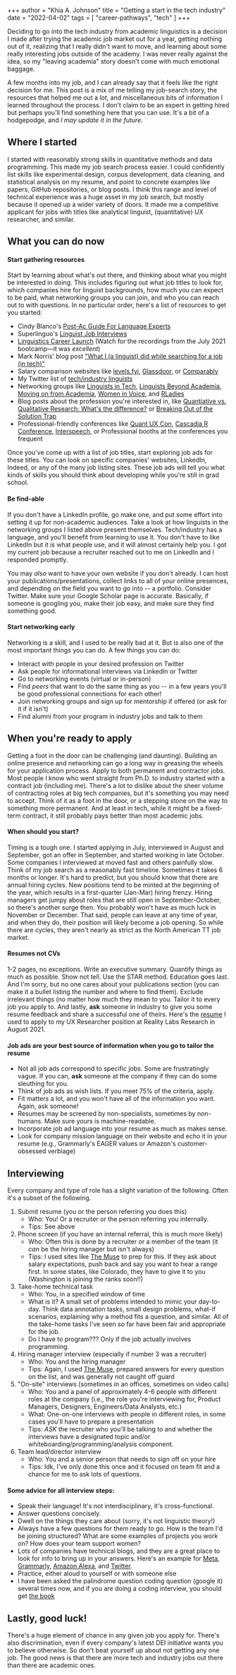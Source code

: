 +++
author = "Khia A. Johnson"
title = "Getting a start in the tech industry"
date = "2022-04-02"
tags = [
 "career-pathways",
 "tech"
 ]
+++

Deciding to go into the tech industry from academic linguistics is a decision I made after trying the academic job market out for a year, getting nothing out of it, realizing that I really didn't want to move, and learning about some really interesting jobs outside of the academy. I was never really against the idea, so my "leaving academia" story doesn't come with much emotional baggage. 

A few months into my job, and I can already say that it feels like the right decision for me. This post is a mix of me telling my job-search story, the resources that helped me out a *lot*, and miscellaneous bits of information I learned throughout the process. I don't claim to be an expert in getting hired but perhaps you'll find something here that you can use. It's a bit of a hodgepodge, and *I may update it in the future*.

 <!--more-->

## Where I started

I started with reasonably strong skills in quantitative methods and data programming. This made my job search process easier. I could confidently list skills like experimental design, corpus development, data cleaning, and statistical analysis on my resume, and point to concrete examples like papers, GitHub repositories, or blog posts. I think this range and level of technical experience was a huge asset in my job search, but mostly because it opened up a wider variety of doors. It made me a competitive applicant for jobs with titles like analytical linguist, (quantitative) UX researcher, and similar.

## What you can do now

#### Start gathering resources

Start by learning about what's out there, and thinking about what you might be interested in doing. This includes figuring out what job titles to look for, which companies hire for linguist backgrounds, how much you can expect to be paid, what networking groups you can join, and who you can reach out to with questions. In no particular order, here's a list of resources to get you started:

- Cindy Blanco's [Post-Ac Guide For Language Experts](https://postac-resources.weebly.com/)
- Superlinguo's [Linguist Job Interviews](https://www.superlinguo.com/post/173873032222/superlinguo-linguist-job-interviews-full-list)
- [Linguistics Career Launch](https://www.linguisticscareerlaunch.com/) (Watch for the recordings from the July 2021 bootcamp&mdash;it was *excellent*)
- Mark Norris' blog post ["What I (a linguist) did while searching for a job (in tech)"](https://morphosyntax.org/general/what-i-a-linguist-did-while-searching-for-a-job-in-tech/)
- Salary comparison websites like [levels.fyi](https://www.levels.fyi/), [Glassdoor](https://www.glassdoor.com/Salaries/index.htm), or [Comparably](https://www.comparably.com/salaries)
- My Twitter list of [tech/industry linguists](https://twitter.com/i/lists/1444050539315019777)
- Networking groups like [Linguists in Tech](https://www.linkedin.com/groups/13804437/), [Linguists Beyond Academia](https://www.linkedin.com/groups/12025891/), [Moving on from Academia](https://movingonfromacademia.slack.com), [Women in Voice](https://womeninvoice.org/), and [RLadies](https://rladies.org/)
- Blog posts about the profession you're interested in, like [Quantiative vs. Qualitative Research: What's the difference?](https://www.usertesting.com/blog/qualitative-vs-quantitative-research) or [Breaking Out of the Solution Trap](https://medium.com/meta-research/breaking-out-of-the-solution-trap-a9b98492ccb)
- Professional-friendly conferences like [Quant UX Con](https://sites.google.com/view/quantuxcon2022), [Cascadia R Conference](https://cascadiarconf.com), [Interspeech](https://www.isca-speech.org/iscaweb/index.php/conferences/interspeech), or Professional booths at the conferences you frequent

Once you've come up with a list of job titles, start exploring job ads for these titles. You can look on specific companies' websites, LinkedIn, Indeed, or any of the many job listing sites. These job ads will tell you what kinds of skills you should think about developing while you're still in grad school.

#### Be find-able

If you don't have a LinkedIn profile, go make one, and put some effort into setting it up for non-academic audiences. Take a look at how linguists in the networking groups I listed above present themselves. Tech/industry has a language, and you'll benefit from learning to use it. You don't have to like LinkedIn but it *is* what people use, and it will almost certainly help you. I got my current job because a recruiter reached out to me on LinkedIn and I responded promptly.

You may *also* want to have your own website if you don't already. I can host your publications/presentations, collect links to all of your online presences, and depending on the field you want to go into -- a portfolio. Consider Twitter. Make sure your Google Scholar page is accurate. Basically, if someone is googling you, make their job easy, and make sure they find something good. 

#### Start networking early

Networking is a skill, and I used to be really bad at it. But is also one of the most important things you can do. A few things you can do:

- Interact with people in your desired profession on Twitter
- Ask people for informational interviews via LinkedIn or Twitter
- Go to networking events (virtual or in-person)
- Find *peers* that want to do the same thing as you -- in a few years you'll be good professional connections for each other!
- Join networking groups and sign up for mentorship if offered (or ask for it if it isn't)
- Find alumni from your program in industry jobs and talk to them

## When you're ready to apply

Getting a foot in the door can be challenging (and daunting). Building an online presence and networking can go a long way in greasing the wheels for your application process. Apply to both permanent and contractor jobs. Most people I know who went straight from Ph.D. to industry started with a contract job (including me). There's a lot to dislike about the sheer volume of contracting roles at big tech companies, but it's something you may need to accept. Think of it as a foot in the door, or a stepping stone on the way to something more permanent. And at least in tech, while it might be a fixed-term contract, it still probably pays better than most academic jobs.

#### When should you start?

Timing is a tough one. I started applying in July, interviewed in August and September, got an offer in September, and started working in late October. Some companies I interviewed at moved fast and others painfully slow. Think of my job search as a reasonably fast timeline. Sometimes it takes 6 months or longer. It's hard to predict, but you should know that there are annual hiring cycles. New positions tend to be minted at the beginning of the year, which results in a first-quarter (Jan-Mar) hiring frenzy. Hiring managers get jumpy about roles that are still open in September-October, so there's another surge then. You probably won't have as much luck in November or December. That said, people can leave at any time of year, and when they do, their position will likely become a job opening. So while there are cycles, they aren't nearly as strict as the North American TT job market. 

#### Resumes not CVs

1-2 pages, no exceptions. Write an executive summary. Quantify things as much as possible. Show not tell. Use the STAR method. Education goes last. And I'm sorry, but no one cares about your publications section (you can make it a bullet listing the number and where to find them). Exclude irrelevant things (no matter how much they mean to you. Tailor it to every job you apply to. And lastly, **ask** someone in industry to give you some resume feedback and share a successful one of theirs. Here's the [resume](/pdfs/johnson-uxr-resume-august-2021.pdf) I used to apply to my UX Researcher position at Reality Labs Research in August 2021.

#### Job ads are your best source of information when you go to tailor the resume

- Not all job ads correspond to specific jobs. Some are frustratingly vague. If you can, **ask** someone at the company if they can do some sleuthing for you. 
- Think of job ads as wish lists. If you meet 75% of the criteria, apply. 
- Fit matters a lot, and you won't have all of the information you want. Again, ask someone!
- Resumes may be screened by non-specialists, sometimes by non-humans. Make sure yours is machine-readable.
- Incorporate job ad language into your resume as much as makes sense.
- Look for company mission language on their website and echo it in your resume (e.g., Grammarly's EAGER values or Amazon's customer-obsessed verbiage)

## Interviewing

Every company and type of role has a slight variation of the following. Often it's a subset of the following. 

1. Submit resume (you or the person referring you does this)
   - Who: You! Or a recruiter or the person referring you internally.
   - Tips: See above
1. Phone screen (if you have an internal referral, this is much more likely)
   - Who: Often this is done by a recruiter or a member of the team (it *can* be the hiring manager but isn't always)
   - Tips: I used sites like [The Muse](https://www.themuse.com/advice/phone-screen-definition-preparation) to prep for this. If they ask about salary expectations, push back and say you want to hear a range first. In some states, like Colorado, they have to give it to you (Washington is joining the ranks soon!!)
2. Take-home technical task
   - Who: You, in a specified window of time
   - What is it? A small set of problems intended to mimic your day-to-day. Think data annotation tasks, small design problems, what-if scenarios, explaining why a method fits a question, and similar. All of the take-home tasks I've seen so far have been fair and appropriate for the job.
   - Do I have to program??? Only if the job actually involves programming.
3. Hiring manager interview (especially if number 3 was a recruiter)
   - Who: You and the hiring manager
   - Tips: Again, I used [The Muse](https://www.themuse.com/advice/phone-interview-questions-answers), prepared answers for every question on the list, and was generally not caught off guard
4. "On-site" interviews (sometimes in an offices, sometimes on video calls)
   - Who: You and a panel of approximately 4-6 people with different roles at the company (i.e., the role you're interviewing for, Product Managers, Designers, Engineers/Data Analysts, etc.)
   - What: One-on-one interviews with people in different roles, in some cases you'll have to prepare a presentation
   - Tips: *ASK* the recruiter who you'll be talking to and whether the interviews have a designated topic and/or whiteboarding/programming/analysis component. 
1. Team lead/director interview
   - Who: You and a senior person that needs to sign off on your hire
   - Tips: Idk, I've only done this once and it focused on team fit and a chance for me to ask lots of questions. 

#### Some advice for all interview steps:

- Speak their language! It's not interdisciplinary, it's cross-functional. 
- Answer questions concisely.
- Dwell on the things they care about (sorry, it's not linguistic theory!)
- Always have a few questions for them ready to go. How is the team I'd be joining structured? What are some examples of projects you work on? How does your team support women? 
- Lots of companies have technical blogs, and they are a great place to look for info to bring up in your answers. Here's an example for [Meta](https://medium.com/meta-research), [Grammarly](https://www.grammarly.com/blog/engineering/), [Amazon Alexa](https://developer.amazon.com/en-US/blogs/alexa), and [Twitter](https://blog.twitter.com). 
- Practice, either aloud to yourself or with someone else
- I have been asked the palindrome question coding question (google it) several times now, and if you are doing a coding interview, you should get [the book](https://www.crackingthecodinginterview.com)

## Lastly, good luck! 

There's a huge element of chance in any given job you apply for. There's also discrimination, even if every company's latest DEI initiative wants you to believe otherwise. So don't beat yourself up about not getting any one job. The good news is that there are more tech and industry jobs out there than there are academic ones.